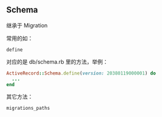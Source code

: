 ## Schema

继承于 Migration

常用的如：

```
define
```

对应的是 db/schema.rb 里的方法，举例：

```ruby
ActiveRecord::Schema.define(version: 20380119000001) do
  ...
end
```

其它方法：

```
migrations_paths
```

